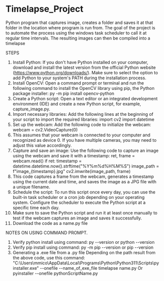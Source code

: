# Timelapse_Project
Python program that captures image, creates a folder and saves it at that folder in the location where program is run from. The goal of the project is to automate the process using the windows task scheduler to call it at regular time intervals. The resulting images can then be compiled into a timelapse

STEPS
1. Install Python: If you don't have Python installed on your computer, download and install the latest version from the official Python website (https://www.python.org/downloads/). Make sure to select the option to add Python to your system's PATH during the installation process.
2. Install OpenCV: Open a command prompt or terminal and run the following command to install the OpenCV library using pip, the Python package installer:
py -m pip install opencv-python
3. Create a Python script: Open a text editor or an integrated development environment (IDE) and create a new Python script, for example, capture_image.py.
4. Import necessary libraries: Add the following lines at the beginning of your script to import the required libraries:
import cv2 
import datetime 
5. Set up the webcam: Add the following code to initialize the webcam:
webcam = cv2.VideoCapture(0) 
6. This assumes that your webcam is connected to your computer and recognized as device 0. If you have multiple cameras, you may need to adjust this value accordingly.
7. Capture and save an image: Use the following code to capture an image using the webcam and save it with a timestamp:
ret, frame = webcam.read()
if ret: timestamp = datetime.datetime.now().strftime("%Y%m%d%H%M%S") image_path = f"image_{timestamp}.jpg" cv2.imwrite(image_path, frame) 
8. This code captures a frame from the webcam, generates a timestamp using the current date and time, and saves the image as a JPG file with a unique filename.
9. Schedule the script: To run this script once every day, you can use the built-in task scheduler or a cron job depending on your operating system. Configure the scheduler to execute the Python script at a specific time each day.
10. Make sure to save the Python script and run it at least once manually to test if the webcam captures an image and saves it successfully.
11. Download the code as a name.py file



NOTES ON USING COMMAND PROMPT.

1. Verify python install using command:
py --version or python --version
2. Verify pip install using command:
py -m pip --version or pip --version
3. Generating a .exe file from a .py file
Depending on the path result from the above code, use this command:
    "C:\Users\mmico\AppData\Local\Programs\Python\Python311\Scripts\pyinstaller.exe" --onefile --name_of_exe_file timelapse name.py
Or
pyinstaller --onefile pythonScriptName.py


